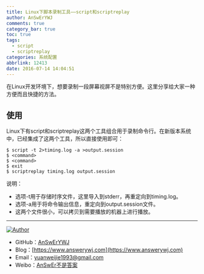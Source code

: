 ```yaml
---
title: Linux下脚本录制工具——script和scriptreplay
author: AnSwErYWJ
comments: true
category_bar: true
toc: true
tags:
  - script
  - scriptreplay
categories: 系统配置
abbrlink: 12413
date: 2016-07-14 14:04:51
---
```


在Linux开发环境下，想要录制一段屏幕视屏不是特别方便。这里分享给大家一种方便而且快捷的方法。

<!--more-->

## 使用
Linux下有script和scriptreplay这两个工具组合用于录制命令行。在新版本系统中，已经集成了这两个工具，所以直接使用即可：
```
$ script -t 2>timing.log -a >output.session
$ <command>
$ <command>
$ exit
$ scriptreplay timing.log output.session
```

说明：
- 选项-t用于存储时序文件，这里导入到stderr，再重定向到timing.log。
- 选项-a用于将命令输出信息，重定向到output.session文件。
- 这两个文件很小，可以拷贝到需要播放的机器上进行播放。

-----

<a href="#"><img src="https://img.shields.io/badge/Author-AnSwErYWJ-blue" alt="Author"></a>
- GitHub：[AnSwErYWJ](https://github.com/AnSwErYWJ)
- Blog：[https://www.answerywj.com](https://www.answerywj.com) 
- Email：[yuanweijie1993@gmail.com](https://mail.google.com)
- Weibo：[AnSwEr不是答案](https://weibo.com/1783591593)